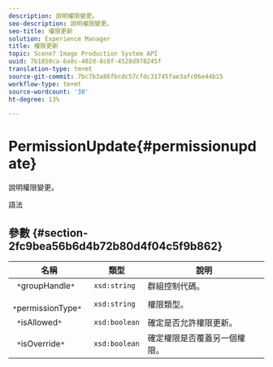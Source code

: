 ```yaml
---
description: 說明權限變更。
seo-description: 說明權限變更。
seo-title: 權限更新
solution: Experience Manager
title: 權限更新
topic: Scene7 Image Production System API
uuid: 7b1850ca-6a8c-402d-8c8f-4528d978245f
translation-type: tm+mt
source-git-commit: 7bc7b3a86fbcdc57cfdc31745fae3afc06e44b15
workflow-type: tm+mt
source-wordcount: '38'
ht-degree: 13%

---
```



# PermissionUpdate{#permissionupdate}

說明權限變更。

語法

## 參數 {#section-2fc9bea56b6d4b72b80d4f04c5f9b862}

| 名稱 | 類型 | 說明 |
|---|---|---|
| ` *`groupHandle`*` | `xsd:string` | 群組控制代碼。 |
| ` *`permissionType`*` | `xsd:string` | 權限類型。 |
| ` *`isAllowed`*` | `xsd:boolean` | 確定是否允許權限更新。 |
| ` *`isOverride`*` | `xsd:boolean` | 確定權限是否覆蓋另一個權限。 |


